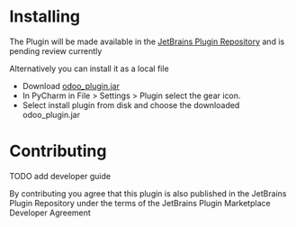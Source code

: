 # Installing

The Plugin will be made available in the [JetBrains Plugin Repository](https://plugins.jetbrains.com/plugin/13083-odoo-support-for-pycharm)
and is pending review currently

Alternatively you can install it as a local file
* Download [odoo_plugin.jar](odoo_plugin.jar)
* In PyCharm in File > Settings > Plugin select the gear icon.
* Select install plugin from disk and choose the downloaded odoo_plugin.jar

# Contributing

TODO add developer guide

By contributing you agree that this plugin is also published in the JetBrains Plugin Repository under the terms of the
JetBrains Plugin Marketplace Developer Agreement